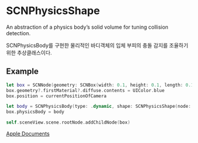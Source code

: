 # SCNPhysicsShape
An abstraction of a physics body’s solid volume for tuning collision detection.

SCNPhysicsBody를 구현한 물리적인 바디객체의 입체 부피의 충돌 감지를 조율하기 위한 추상클래스이다.

## Example
```Swift
let box = SCNNode(geometry: SCNBox(width: 0.1, height: 0.1, length: 0.1, chamferRadius: 0))
box.geometry?.firstMaterial?.diffuse.contents = UIColor.blue
box.position = currentPositionOfCamera

let body = SCNPhysicsBody(type: .dynamic, shape: SCNPhysicsShape(node: box, options: [SCNPhysicsShape.Option.keepAsCompound: true]))
box.physicsBody = body

self.sceneView.scene.rootNode.addChildNode(box)
```


[Apple Documents][apple]

[apple]: https://developer.apple.com/documentation/scenekit/scnphysicsshape
